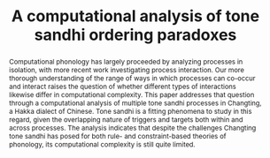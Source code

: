 ---
abstract: Computational phonology has largely proceeded by analyzing processes in isolation, with more recent work investigating process interaction. Our more thorough understanding of the range of ways in which processes can co-occur and interact raises the question of whether different types of interactions likewise differ in computational complexity. This paper addresses that question through a computational analysis of multiple tone sandhi processes in Changting, a Hakka dialect of Chinese. Tone sandhi is a fitting phenomena to study in this regard, given the overlapping nature of triggers and targets both within and across processes. The analysis indicates that despite the challenges Changting tone sandhi has posed for both rule- and constraint-based theories of phonology, its computational complexity is still quite limited.
authors:
  - admin
  - Jane Chandlee
date: ""
doi: ""
featured: false
projects: []
publication: '*Supplemental Proceedings of NELS 50*'
publication_short: ""
publication_types:
  - "1"
publishDate: "2020-07-20T00:00:00Z"
summary:
tags:
title: A computational analysis of tone sandhi ordering paradoxes
url_code: ""
url_dataset: ""
url_pdf: files/Oakden_Chandlee_tone_sandhi_paradox.pdf
url_poster: ""
url_project: ""
url_slides: ""
url_source: ""
url_video: ""
---